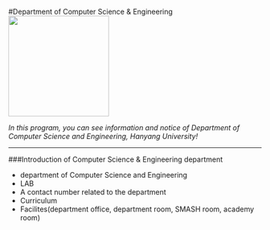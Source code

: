 #Department of Computer Science & Engineering
<img src="http://postfiles4.naver.net/MjAxNjExMTZfMTMy/MDAxNDc5MjU3OTEyMzg0.-2uzsAd8seTEdC0fAdsfzTK5YcNloGA497zpEAl3NuMg.1XdNfustDDvzwg2zwjWaN084OW01-axqyOVpx2TCO_og.PNG.skgpdls11/%EC%8A%A4%ED%81%AC%EB%A6%B0%EC%83%B7_2016-11-16_%EC%98%A4%EC%A0%84_9.56.50.png?type=w3" height="200">

*In this program, you can see information and notice of Department of Computer Science and Engineering, Hanyang University!*

---------------------------------------------------------------
###Introduction of Computer Science & Engineering department

* department of Computer Science and Engineering
* LAB
* A contact number related to the department
* Curriculum
* Facilites(department office, department room, SMASH room, academy room)


